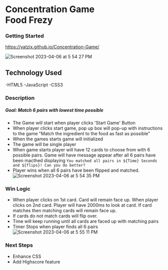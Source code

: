 <h1>Concentration Game <br> 
Food Frezy</h1>

### Getting Started 
https://yatzix.github.io/Concentration-Game/

![Screenshot 2023-04-06 at 5 54 27 PM](https://user-images.githubusercontent.com/124859535/230519092-ddbafb67-d9d8-409c-b256-5ebc11a71481.png)

## Technology Used
-HTML5
-JavaScript
-CSS3
 
### Description
##### Goal: Match 6 pairs with lowest time possible
- The Game will start when player clicks 'Start Game' Button
- When player clicks start game, pop up box will pop-up with instructions to the game "Match the ingredient to the food as fast as possible" 
- When the games starts game will initialized
- The game will be single player 
- When game starts player will have 12 cards to choose from with 6 possible pairs. 
Game will have message appear after all 6 pairs have been macthed displaying `You matched all pairs in ${Time} Seconds and ${flips}! Can you do better?`
- Player wins when all 6 pairs have been flipped and matched.
 ![Screenshot 2023-04-06 at 5 54 35 PM](https://user-images.githubusercontent.com/124859535/230519247-c4b23b90-e3d1-4120-896c-44dcffa94c52.png)


### Win Logic 
- When player clicks on 1st card. Card will remain face up. When player clicks on 2nd card. Player will have 2000ms to look at card. If card matches then matching cards will remain face up.
- If cards do not match cards will flip over.
- Time will keep running until all cards are faced up with matching pairs 
- Timer Stops when player finds all 6 pairs
![Screenshot 2023-04-06 at 5 55 11 PM](https://user-images.githubusercontent.com/124859535/230519268-4f83e417-d2b5-436f-895f-914577d95927.png)


### Next Steps
- Enhance CSS 
- Add Highscore feature

